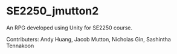 # SE2250_jmutton2
An RPG developed using Unity for SE2250 course.

Contributers: Andy Huang, Jacob Mutton, Nicholas Gin, Sashintha Tennakoon
